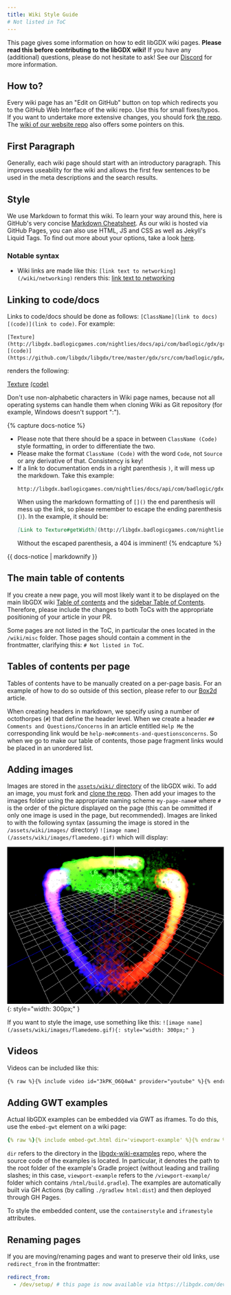 ```yaml
---
title: Wiki Style Guide
# Not listed in ToC
---
```

This page gives some information on how to edit libGDX wiki pages. **Please read this before contributing to the libGDX wiki!** If you have any (additional) questions, please do not hesitate to ask! See our [Discord](/community/) for more information.

## How to? ##
Every wiki page has an "Edit on GitHub" button on top which redirects you to the GitHub Web Interface of the wiki repo. Use this for small fixes/typos. If you want to undertake more extensive changes, you should fork [the repo](https://github.com/libgdx/libgdx.github.io). The [wiki of our website repo](https://github.com/libgdx/libgdx.github.io/wiki) also offers some pointers on this.

## First Paragraph ##
Generally, each wiki page should start with an introductory paragraph. This improves useability for the wiki and allows the first few sentences to be used in the meta descriptions and the search results.

## Style ##
We use Markdown to format this wiki. To learn your way around this, here is GitHub's very concise [Markdown Cheatsheet](https://github.com/adam-p/markdown-here/wiki/Markdown-Cheatsheet). As our wiki is hosted via GitHub Pages, you can also use HTML, JS and CSS as well as Jekyll's Liquid Tags. To find out more about your options, take a look [here](https://github.com/libgdx/libgdx.github.io/wiki).

### Notable syntax ###

* Wiki links are made like this:
   `[link text to networking](/wiki/networking)` renders this: [link text to networking](/wiki/networking)  

## Linking to code/docs ##
Links to code/docs should be done as follows: `[ClassName](link to docs) [(code)](link to code)`. For example:
```
[Texture](http://libgdx.badlogicgames.com/nightlies/docs/api/com/badlogic/gdx/graphics/Texture.html)
[(code)](https://github.com/libgdx/libgdx/tree/master/gdx/src/com/badlogic/gdx/graphics/Texture.java)
```

renders the following:

[Texture](http://libgdx.badlogicgames.com/nightlies/docs/api/com/badlogic/gdx/graphics/Texture.html)
[(code)](https://github.com/libgdx/libgdx/tree/master/gdx/src/com/badlogic/gdx/graphics/Texture.java)

Don't use non-alphabetic characters in Wiki page names, because not all operating systems can handle
them when cloning Wiki as Git repository (for example, Windows doesn't support ":").

{% capture docs-notice %}
- Please note that there should be a space in between `ClassName (Code)` style formatting, in order to differentiate the two.
- Please make the format `ClassName (Code)` with the word `Code`, not `Source` or any derivative of that. Consistency is key!
- If a link to documentation ends in a right parenthesis `)`, it will mess up the markdown. Take this example:
   ```
   http://libgdx.badlogicgames.com/nightlies/docs/api/com/badlogic/gdx/graphics/Texture.html#getWidth()
   ```
   When using the markdown formatting of `[]()` the end parenthesis will mess up the link, so please remember to escape the ending parenthesis (`)`). In the example, it should be:
   ```markdown
   [Link to Texture#getWidth](http://libgdx.badlogicgames.com/nightlies/docs/api/com/badlogic/gdx/graphics/Texture.html#getWidth(\))
   ```
   Without the escaped parenthesis, a 404 is imminent!
{% endcapture %}

<div class="notice notice--primary">{{ docs-notice | markdownify }}</div>

## The main table of contents ##

If you create a new page, you will most likely want it to be displayed on the main libGDX wiki [Table of contents](https://github.com/libgdx/libgdx.github.io/blob/dev/_includes/wiki_index.md) and the [sidebar Table of Contents](https://github.com/libgdx/libgdx.github.io/blob/dev/_includes/wiki_sidebar.md). Therefore, please include the changes to both ToCs with the appropriate positioning of your article in your PR.

Some pages are not listed in the ToC, in particular the ones located in the `/wiki/misc` folder. Those pages should contain a comment in the frontmatter, clarifying this: `# Not listed in ToC`.

## Tables of contents per page ##

Tables of contents have to be manually created on a per-page basis. For an example of how to do so outside of this section, please refer to our [Box2d](/wiki/extensions/physics/box2d) article.

When creating headers in markdown, we specify using a number of octothorpes (`#`) that define the header level. When we create a header `## Comments and Questions/Concerns` in an article entitled `Help Me` the corresponding link would be `help-me#comments-and-questionsconcerns`. So when we go to make our table of contents, those page fragment links would be placed in an unordered list.

## Adding images ##

Images are stored in the [`assets/wiki/` directory](https://github.com/libgdx/libgdx.github.io/blob/dev/assets/wiki/) of the libGDX wiki. To add an image, you must fork and [clone the repo](https://docs.github.com/en/free-pro-team@latest/github/creating-cloning-and-archiving-repositories/cloning-a-repository). Then add your images to the images folder using the appropriate naming scheme `my-page-name#` where `#` is the order of the picture displayed on the page (this can be ommitted if only one image is used in the page, but recommended). Images are linked to with the following syntax (assuming the image is stored in the `/assets/wiki/images/` directory) `![image name](/assets/wiki/images/flamedemo.gif)` which will display:

![image name](/assets/wiki/images/flamedemo.gif){: style="width: 300px;" }

If you want to style the image, use something like this: `![image name](/assets/wiki/images/flamedemo.gif){: style="width: 300px;" }` 

## Videos ##

Videos can be included like this:

```markdown
{% raw %}{% include video id="3kPK_O6Q4wA" provider="youtube" %}{% endraw %}
```

## Adding GWT examples ##

Actual libGDX examples can be embedded via GWT as iframes. To do this, use the `embed-gwt` element on a wiki page:
```yml
{% raw %}{% include embed-gwt.html dir='viewport-example' %}{% endraw %}
```

`dir` refers to the directory in the [libgdx-wiki-examples](https://github.com/libgdx/libgdx-wiki-examples) repo, where the source code of the examples is located. In particular, it denotes the path to the root folder of the example's Gradle project (without leading and trailing slashes; in this case, `viewport-example` refers to the  `/viewport-example/` folder which contains `/html/build.gradle`). The examples are automatically built via GH Actions (by calling `./gradlew html:dist`) and then deployed through GH Pages.

To style the embedded content, use the `containerstyle` and `iframestyle` attributes.

## Renaming pages ##

If you are moving/renaming pages and want to preserve their old links, use `redirect_from` in the frontmatter:
```yml
redirect_from:
  - /dev/setup/ # this page is now available via https://libgdx.com/dev/setup/ as well
```
